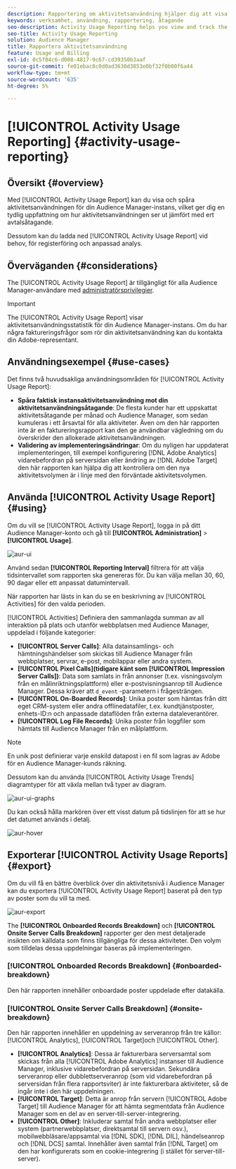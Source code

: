 ```yaml
---
description: Rapportering om aktivitetsanvändning hjälper dig att visa och spåra aktivitetsanvändningen för din Audience Manager-instans, så att du kan jämföra den faktiska användningen med ditt avtalsenliga åtagande.
keywords: verksamhet, användning, rapportering, åtagande
seo-description: Activity Usage Reporting helps you view and track the activity usage for your Audience Manager instance, so you can compare your actual usage to your contractual commitment.
seo-title: Activity Usage Reporting
solution: Audience Manager
title: Rapportera aktivitetsanvändning
feature: Usage and Billing
exl-id: 0c5f04c6-d008-4817-9c67-cd39350b3aaf
source-git-commit: fe01ebac8c0d0ad3630d3853e0bf32f0b00f6a44
workflow-type: tm+mt
source-wordcount: '635'
ht-degree: 5%

---
```


# [!UICONTROL Activity Usage Reporting] {#activity-usage-reporting}

## Översikt {#overview}

Med [!UICONTROL Activity Usage Report] kan du visa och spåra aktivitetsanvändningen för din Audience Manager-instans, vilket ger dig en tydlig uppfattning om hur aktivitetsanvändningen ser ut jämfört med ert avtalsåtagande.

Dessutom kan du ladda ned [!UICONTROL Activity Usage Report] vid behov, för registerföring och anpassad analys.

## Överväganden {#considerations}

The [!UICONTROL Activity Usage Report] är tillgängligt för alla Audience Manager-användare med [administratörsprivilegier](edit-account-settings.md).

>[!IMPORTANT]
>
>The [!UICONTROL Activity Usage Report] visar aktivitetsanvändningsstatistik för din Audience Manager-instans. Om du har några faktureringsfrågor som rör din aktivitetsanvändning kan du kontakta din Adobe-representant.

## Användningsexempel {#use-cases}

Det finns två huvudsakliga användningsområden för [!UICONTROL Activity Usage Report]:

* **Spåra faktisk instansaktivitetsanvändning mot din aktivitetsanvändningsåtagande**: De flesta kunder har ett uppskattat aktivitetsåtagande per månad och Audience Manager, som sedan kumuleras i ett årsavtal för alla aktiviteter. Även om den här rapporten inte är en faktureringsrapport kan den ge användbar vägledning om du överskrider den allokerade aktivitetsanvändningen.
* **Validering av implementeringsändringar**: Om du nyligen har uppdaterat implementeringen, till exempel konfigurering [!DNL Adobe Analytics] vidarebefordran på serversidan eller ändring av [!DNL Adobe Target] den här rapporten kan hjälpa dig att kontrollera om den nya aktivitetsvolymen är i linje med den förväntade aktivitetsvolymen.

## Använda [!UICONTROL Activity Usage Report] {#using}

Om du vill se [!UICONTROL Activity Usage Report], logga in på ditt Audience Manager-konto och gå till **[!UICONTROL Administration]** > **[!UICONTROL Usage]**.

![aur-ui](assets/aur-ui.png)

Använd sedan **[!UICONTROL Reporting Interval]** filtrera för att välja tidsintervallet som rapporten ska genereras för. Du kan välja mellan 30, 60, 90 dagar eller ett anpassat datumintervall.

När rapporten har lästs in kan du se en beskrivning av [!UICONTROL Activities] för den valda perioden.

[!UICONTROL Activities] Definiera den sammanlagda summan av all interaktion på plats och utanför webbplatsen med Audience Manager, uppdelad i följande kategorier:

* **[!UICONTROL Server Calls]**: Alla datainsamlings- och hämtningshändelser som skickas till Audience Manager från webbplatser, servrar, e-post, mobilappar eller andra system.
* **[!UICONTROL Pixel Calls](tidigare känt som [!UICONTROL Impression Server Calls])**: Data som samlats in från annonser (t.ex. visningsvolym från en målinriktningsplattform) eller e-postvisningsanrop till Audience Manager. Dessa kräver att `d_event` -parametern i frågesträngen.
* **[!UICONTROL On-Boarded Records]**: Unika poster som hämtas från ditt eget CRM-system eller andra offlinedatafiler, t.ex. kundtjänstposter, enhets-ID:n och anpassade dataflöden från externa dataleverantörer.
* **[!UICONTROL Log File Records]**: Unika poster från loggfiler som hämtats till Audience Manager från en målplattform.

>[!NOTE]
>
>En unik post definierar varje enskild datapost i en fil som lagras av Adobe för en Audience Manager-kunds räkning.

Dessutom kan du använda [!UICONTROL Activity Usage Trends] diagramtyper för att växla mellan två typer av diagram.

![aur-ui-graphs](assets/aur-ui-graphs.png)

Du kan också hålla markören över ett visst datum på tidslinjen för att se hur det datumet används i detalj.

![aur-hover](assets/aur-hover.png)

## Exporterar [!UICONTROL Activity Usage Reports] {#export}

Om du vill få en bättre överblick över din aktivitetsnivå i Audience Manager kan du exportera [!UICONTROL Activity Usage Report] baserat på den typ av poster som du vill ta med.

![aur-export](assets/aur-export.png)

The **[!UICONTROL Onboarded Records Breakdown]** och **[!UICONTROL Onsite Server Calls Breakdown]** rapporter ger den mest detaljerade insikten om källdata som finns tillgängliga för dessa aktiviteter. Den volym som tilldelas dessa uppdelningar baseras på implementeringen.

### [!UICONTROL Onboarded Records Breakdown] {#onboarded-breakdown}

Den här rapporten innehåller onboardade poster uppdelade efter datakälla.

### [!UICONTROL Onsite Server Calls Breakdown] {#onsite-breakdown}

Den här rapporten innehåller en uppdelning av serveranrop från tre källor: [!UICONTROL Analytics], [!UICONTROL Target]och [!UICONTROL Other].

* **[!UICONTROL Analytics]**: Dessa är fakturerbara serversamtal som skickas från alla [!UICONTROL Adobe Analytics] instanser till Audience Manager, inklusive vidarebefordran på serversidan. Sekundära serveranrop eller dubblettserveranrop (som vid vidarebefordran på serversidan från flera rapportsviter) är inte fakturerbara aktiviteter, så de ingår inte i den här uppdelningen.
* **[!UICONTROL Target]**: Detta är anrop från servern [!UICONTROL Adobe Target] till Audience Manager för att hämta segmentdata från Audience Manager som en del av en server-till-server-integrering.
* **[!UICONTROL Other]**: Inkluderar samtal från andra webbplatser eller system (partnerwebbplatser, direktsamtal till servern osv.), mobilwebbläsare/appsamtal via [!DNL SDK], [!DNL DIL], händelseanrop och [!DNL DCS] samtal. Innehåller även samtal från [!DNL Target] om den har konfigurerats som en cookie-integrering (i stället för server-till-server).
